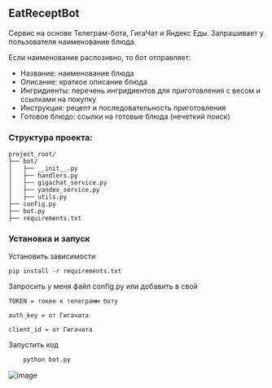 ## EatReceptBot
 Сервис на основе Телеграм-бота, ГигаЧат и Яндекс Еды.
Запрашивает у пользователя наименование блюда.

Если наименование распознвно, то  бот отправляет:

- Название: наименование блюда
- Описание: краткое описание блюда
- Ингридиенты: перечень ингридиентов для приготовления с весом и ссылками на покупку
- Инструкция: рецепт и последовательность приготовления
- Готовое блюдо: ссылки на готовые блюда (нечеткий поиск)

### Структура проекта:
```
project_root/
├── bot/
│   ├── __init__.py
│   ├── handlers.py
│   ├── gigachat_service.py
│   ├── yandex_service.py
│   ├── utils.py
├── config.py
├── bot.py
├── requirements.txt
 ```

### Установка и запуск

Установить зависимости
 ```
 pip install -r requirements.txt
 ```

Запросить у меня файл config.py или добавить в свой 
 ```
TOKEN = токен к телеграмм боту

auth_key = от Гигачата 

client_id = от Гигачата 
 ```

Запустить код 
 ```bash
     python bot.py
 ```
![image](https://github.com/user-attachments/assets/6f815088-1bc8-449a-8341-140e4966e960)
